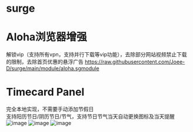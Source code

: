 # surge
# Aloha浏览器增强
解锁vip（支持所有vpn，支持并行下载等vip功能），去除部分网站视频禁止下载的限制，去除首页优惠的悬浮广告 
https://raw.githubusercontent.com/Joee-D/surge/main/module/aloha.sgmodule

# Timecard Panel
完全本地实现，不需要手动添加节假日  
支持阳历节日/阴历节日/节气，支持节日节气当天自动更换图标及当天提醒 
![image](https://github.com/Joee-D/surge/assets/32849562/3517b06a-2122-46ef-9da3-b951b3f44471)
![image](https://github.com/Joee-D/surge/assets/32849562/22d6d722-5b8e-4897-a73c-f57b2d6697b8)
![image](https://github.com/Joee-D/surge/assets/32849562/6e154705-fda7-4166-856c-eab5a4517cd4)




